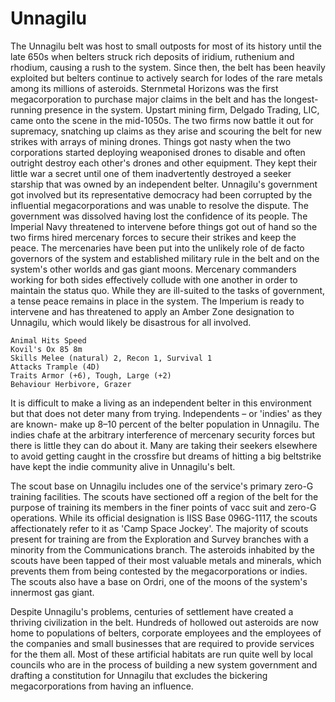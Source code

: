 # Unnagilu

The Unnagilu belt was host to small outposts for most of its history until the late 650s when belters struck rich deposits of iridium, ruthenium and rhodium, causing a rush to the system. Since then, the belt has been heavily exploited but belters continue to actively search for lodes of the rare metals among its millions of asteroids. Sternmetal Horizons was the first megacorporation to purchase major claims in the belt and has the longest-running presence in the system. Upstart mining firm, Delgado Trading, LIC, came onto the scene in the mid-1050s. The two firms now battle it out for supremacy, snatching up claims as they arise and scouring the belt for new strikes with arrays of mining drones. Things got nasty when the two corporations started deploying weaponised drones to disable and often outright destroy each other's drones and other equipment. They kept their little war a secret until one of them inadvertently destroyed a seeker starship that was owned by an independent belter. Unnagilu's government got involved but its representative democracy had been corrupted by the influential megacorporations and was unable to resolve the dispute. The government was dissolved having lost the confidence of its people. The Imperial Navy threatened to intervene before things got out of hand so the two firms hired mercenary forces to secure their strikes and keep the peace. The mercenaries have been put into the unlikely role of de facto governors of the system and established military rule in the belt and on the system's other worlds and gas giant moons. Mercenary commanders working for both sides effectively collude with one another in order to maintain the status quo. While they are ill-suited to the tasks of government, a tense peace remains in place in the system. The Imperium is ready to intervene and has threatened to apply an Amber Zone designation to Unnagilu, which would likely be disastrous for all involved.

```
Animal Hits Speed
Kovil's Ox 85 8m
Skills Melee (natural) 2, Recon 1, Survival 1
Attacks Trample (4D)
Traits Armor (+6), Tough, Large (+2)
Behaviour Herbivore, Grazer
```

It is difficult to make a living as an independent belter in this environment but that does not deter many from trying. Independents – or 'indies' as they are known- make up 8–10 percent of the belter population in Unnagilu. The indies chafe at the arbitrary interference of mercenary security forces but there is little they can do about it. Many are taking their seekers elsewhere to avoid getting caught in the crossfire but dreams of hitting a big beltstrike have kept the indie community alive in Unnagilu's belt.

The scout base on Unnagilu includes one of the service's primary zero-G training facilities. The scouts have sectioned off a region of the belt for the purpose of training its members in the finer points of vacc suit and zero-G operations. While its official designation is IISS Base 096G-1117, the scouts affectionately refer to it as 'Camp Space Jockey'. The majority of scouts present for training are from the Exploration and Survey branches with a minority from the Communications branch. The asteroids inhabited by the scouts have been tapped of their most valuable metals and minerals, which prevents them from being contested by the megacorporations or indies. The scouts also have a base on Ordri, one of the moons of the system's innermost gas giant.

Despite Unnagilu's problems, centuries of settlement have created a thriving civilization in the belt. Hundreds of hollowed out asteroids are now home to populations of belters, corporate employees and the employees of the companies and small businesses that are required to provide services for the them all. Most of these artificial habitats are run quite well by local councils who are in the process of building a new system government and drafting a constitution for Unnagilu that excludes the bickering megacorporations from having an influence.

